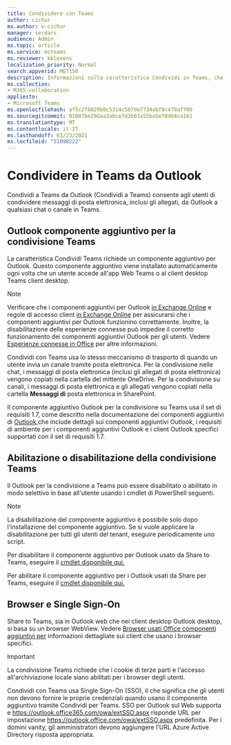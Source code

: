 ```yaml
---
title: Condividere con Teams
author: cichur
ms.author: v-cichur
manager: serdars
audience: Admin
ms.topic: article
ms.service: msteams
ms.reviewer: kblevens
localization_priority: Normal
search.appverid: MET150
description: Informazioni sulla caratteristica Condividi in Teams, che consente agli utenti di condividere messaggi di posta elettronica e allegati di posta elettronica da Outlook a qualsiasi chat o canale in Teams.
ms.collection:
- M365-collaboration
appliesto:
- Microsoft Teams
ms.openlocfilehash: af5c2f6029b0c5314c507de7734abf8c479af709
ms.sourcegitcommit: 01087be29daa3abce7d3b03a55ba5ef8db4ca161
ms.translationtype: MT
ms.contentlocale: it-IT
ms.lasthandoff: 03/23/2021
ms.locfileid: "51098222"
---
```

# <a name="share-to-teams-from-outlook"></a>Condividere in Teams da Outlook

Condividi a Teams da Outlook (Condividi a Teams) consente agli utenti di condividere messaggi di posta elettronica, inclusi gli allegati, da Outlook a qualsiasi chat o canale in Teams.

## <a name="outlook-add-in-for-share-to-teams"></a>Outlook componente aggiuntivo per la condivisione Teams 

La caratteristica Condividi Teams richiede un componente aggiuntivo per Outlook. Questo componente aggiuntivo viene installato automaticamente ogni volta che un utente accede all'app Web Teams o al client desktop Teams client desktop.

> [!NOTE]
> Verificare che i componenti aggiuntivi per Outlook [in Exchange Online](/exchange/clients-and-mobile-in-exchange-online/add-ins-for-outlook/add-ins-for-outlook) e regole di accesso client [in Exchange Online](/exchange/clients-and-mobile-in-exchange-online/client-access-rules/client-access-rules) per assicurarsi che i componenti aggiuntivi per Outlook funzionino correttamente. Inoltre, la disabilitazione delle esperienze connesse può impedire il corretto funzionamento dei componenti aggiuntivi Outlook per gli utenti. Vedere [Esperienze connesse in Office](https://support.microsoft.com/topic/connected-experiences-in-office-8d2c04f7-6428-4e6e-ac58-5828d4da5b7c) per altre informazioni.  

Condividi con Teams usa lo stesso meccanismo di trasporto di quando un utente invia un canale tramite posta elettronica. Per la condivisione nelle chat, i messaggi di posta elettronica (inclusi gli allegati di posta elettronica) vengono copiati nella cartella del mittente OneDrive. Per la condivisione su canali, i messaggi di posta elettronica e gli allegati vengono copiati nella cartella **Messaggi di** posta elettronica in SharePoint.

Il componente aggiuntivo Outlook per la condivisione su Teams usa il set di requisiti 1.7, come descritto nella documentazione dei componenti aggiuntivi di [Outlook,](/exchange/clients-and-mobile-in-exchange-online/add-ins-for-outlook/add-ins-for-outlook)che include dettagli sui componenti aggiuntivi Outlook, i requisiti di ambiente per i componenti aggiuntivi Outlook e i client Outlook specifici supportati con il set di requisiti 1.7.

## <a name="enabling-or-disabling-share-to-teams"></a>Abilitazione o disabilitazione della condivisione Teams

Il Outlook per la condivisione a Teams può essere disabilitato o abilitato in modo selettivo in base all'utente usando i cmdlet di PowerShell seguenti.

> [!NOTE]
> La disabilitazione del componente aggiuntivo è possibile solo dopo l'installazione del componente aggiuntivo. Se si vuole applicare la disabilitazione per tutti gli utenti del tenant, eseguire periodicamente uno script.

Per disabilitare il componente aggiuntivo per Outlook usato da Share to Teams, eseguire il [cmdlet disponibile qui.](/powershell/module/exchange/disable-app?view=exchange-ps) 

Per abilitare il componente aggiuntivo per i Outlook usati da Share per Teams, eseguire il [cmdlet disponibile qui.](/powershell/module/exchange/enable-app?view=exchange-ps)

## <a name="browsers-and-single-sign-on"></a>Browser e Single Sign-On

Share to Teams, sia in Outlook web che nei client desktop Outlook desktop, si basa su un browser WebView. Vedere [Browser usati Office componenti aggiuntivi per](/office/dev/add-ins/concepts/browsers-used-by-office-web-add-ins) informazioni dettagliate sui client che usano i browser specifici. 

> [!IMPORTANT]
> La condivisione Teams richiede che i cookie di terze parti e l'accesso all'archiviazione locale siano abilitati per i browser degli utenti.

Condividi con Teams usa Single Sign-On (SSO), il che significa che gli utenti non devono fornire le proprie credenziali quando usano il componente aggiuntivo tramite Condividi per Teams. SSO per Outlook sul Web supporta e https://outlook.office365.com/owa/extSSO.aspx risponde URL per impostazione https://outlook.office.com/owa/extSSO.aspx predefinita. Per i domini vanity, gli amministratori devono aggiungere l'URL Azure Active Directory risposta appropriata.